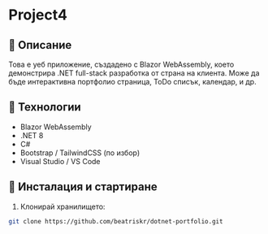 # Project4

## 📝 Описание
Това е уеб приложение, създадено с Blazor WebAssembly, което демонстрира .NET full-stack разработка от страна на клиента. Може да бъде интерактивна портфолио страница, ToDo списък, календар, и др.

## 🔧 Технологии
- Blazor WebAssembly
- .NET 8
- C#
- Bootstrap / TailwindCSS (по избор)
- Visual Studio / VS Code

## 🚀 Инсталация и стартиране

1. Клонирай хранилището:
```bash
git clone https://github.com/beatriskr/dotnet-portfolio.git
